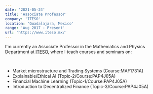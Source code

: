 ```yaml
---
date: '2021-05-24'
title: 'Associate Professor'
company: 'ITESO'
location: 'Guadalajara, Mexico'
range: 'Aug 2017 - Present'
url: 'https://www.iteso.mx/'
---
```


I'm currently an Associate Professor in the Mathematics and Physics Department 
at <a href="https://iteso.mx/">ITESO</a>, where I teach courses and seminars on: 

<br>

- Market microstructure and Trading Systems (Course:MAF1731A)
- Explainable/Ethical AI (Topic-2/Course:PAP4J05A)
- Financial Machine Learning (Topic-1/Course:PAP4J05A)
- Introduction to Decentralized Finance (Topic-3/Course:PAP4J05A)
